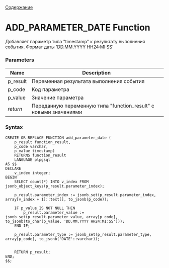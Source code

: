 [Содержание](index.md)

# **ADD_PARAMETER_DATE Function**
Добавляет параметр типа "timestamp" к результату выполнения события. 
Формат даты 'DD.MM.YYYY HH24:MI:SS'

### Parameters
| Name      | Description                                                      |
|-----------|------------------------------------------------------------------|
| p_result  | Переменная результата выполнения события                         |
| p_code    | Код параметра                                                    |
| p_value   | Значение параметра                                               |
| *return*  | Переданную переменную типа "function_result" с новыми значениями |

### Syntax
    CREATE OR REPLACE FUNCTION add_parameter_date (
        p_result function_result,
        p_code varchar,
        p_value timestamp)
        RETURNS function_result
        LANGUAGE plpgsql
    AS $$
    DECLARE
        v_index integer;
    BEGIN
        SELECT count(*) INTO v_index FROM jsonb_object_keys(p_result.parameter_index);
    
        p_result.parameter_index := jsonb_set(p_result.parameter_index, array[v_index + 1]::text[], to_jsonb(p_code));
    
        IF p_value IS NOT NULL THEN
            p_result.parameter_value := jsonb_set(p_result.parameter_value, array[p_code], to_jsonb(to_char(p_value, 'DD.MM.YYYY HH24:MI:SS')));
        END IF;
    
        p_result.parameter_type := jsonb_set(p_result.parameter_type, array[p_code], to_jsonb('DATE'::varchar));
    
    
        RETURN p_result;
    END;
    $$;
    
